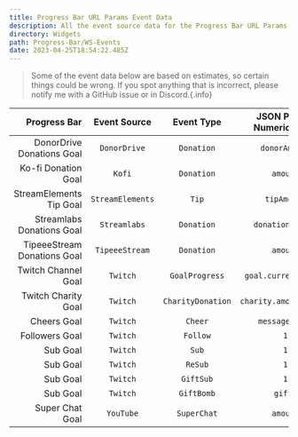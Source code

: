 ```yaml
---
title: Progress Bar URL Params Event Data
description: All the event source data for the Progress Bar URL Params
directory: Widgets
path: Progress-Bar/WS-Events
date: 2023-04-25T18:54:22.485Z
---
```

> Some of the event data below are based on estimates, so certain things could be wrong. If you spot anything that is incorrect, please notify me with a GitHub issue or in Discord.{.info}

Progress Bar | Event Source | Event Type | JSON Path or Numeric Value | Extra Options
------------:|:------------:|:----------:|:--------------------------:|:--------------
DonorDrive Donations Goal | `DonorDrive` | `Donation` | `donorAmount`
Ko-fi Donation Goal | `Kofi` | `Donation` | `amount`
StreamElements Tip Goal | `StreamElements` | `Tip` | `tipAmount`
Streamlabs Donations Goal | `Streamlabs` | `Donation` | `donationAmount`
TipeeeStream Donations Goal | `TipeeeStream` | `Donation` | `amount`
Twitch Channel Goal | `Twitch` | `GoalProgress` | `goal.currentAmount` | `set`
Twitch Charity Goal | `Twitch` | `CharityDonation` | `charity.amount.value`
Cheers Goal | `Twitch` | `Cheer` | `message.bits`
Followers Goal | `Twitch` | `Follow` | `1`
Sub Goal | `Twitch` | `Sub` | `1`
Sub Goal | `Twitch` | `ReSub` | `1`
Sub Goal | `Twitch` | `GiftSub` | `1`
Sub Goal | `Twitch` | `GiftBomb` | `gifts`
Super Chat Goal | `YouTube` | `SuperChat` | `amount`